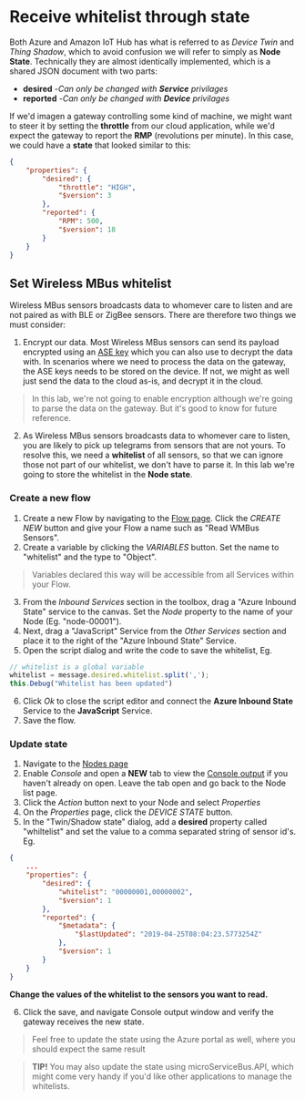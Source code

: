 # Receive whitelist through state

Both Azure and Amazon IoT Hub has what is referred to as *Device Twin* and *Thing Shadow*, which to avoid confusion we will refer to simply as **Node State**. Technically they are almost identically implemented, which is a shared JSON document with two parts:

* **desired**  -*Can only be changed with **Service** privilages*
* **reported** -*Can only be changed with **Device** privilages*


If we'd imagen a gateway controlling some kind of machine, we might want to steer it by setting the **throttle** from our cloud application, while we'd expect the gateway to report the **RMP** (revolutions per minute). In this case, we could have a **state** that looked similar to this:
```json
{
    "properties": {
        "desired": {
            "throttle": "HIGH",
            "$version": 3
        },
        "reported": {
            "RPM": 500,
            "$version": 18
        }
    }
}
```

## Set Wireless MBus whitelist

Wireless MBus sensors broadcasts data to whomever care to listen and are not paired as with BLE or ZigBee sensors. There are therefore two things we must consider:

1. Encrypt our data. Most Wireless MBus sensors can send its payload encrypted using an [ASE key](https://en.wikipedia.org/wiki/Advanced_Encryption_Standard) which you can also use to decrypt the data with. In scenarios where we need to process the data on the gateway, the ASE keys needs to be stored on the device. If not, we might as well just send the data to the cloud as-is, and decrypt it in the cloud.

> In this lab, we're not going to enable encryption although we're going to parse the data on the gateway. But it's good to know for future reference.

2. As Wireless MBus sensors broadcasts data to whomever care to listen,  you are likely to pick up telegrams from sensors that are not yours. To resolve this, we need a **whitelist** of all sensors, so that we can ignore those not part of our whitelist, we don't have to parse it. In this lab we're going to store the whitelist in the **Node state**.

### Create a new flow

1. Create a new Flow by navigating to the [Flow page](https://microservicebus.com/Integration). Click the *CREATE NEW* button and give your Flow a name such as "Read WMBus Sensors".
2. Create a variable by clicking the *VARIABLES* button. Set the name to "whitelist" and the type to "Object".
> Variables declared this way will be accessible from all Services within your Flow. 
3. From the *Inbound Services* section in the toolbox, drag a "Azure Inbound State" service to the canvas. Set the *Node* property to the name of your Node (Eg. "node-00001").
4. Next, drag a "JavaScript" Service from the *Other Services* section and place it to the right of the "Azure Inbound State" Service. 
5. Open the script dialog and write the code to save the whitelist, Eg. 
```javascript
// whitelist is a global variable
whitelist = message.desired.whitelist.split(',');
this.Debug("Whitelist has been updated")
```
6. Click *Ok* to close the script editor and connect the **Azure Inbound State** Service to the **JavaScript** Service.
7. Save the flow.

### Update state
1. Navigate to the [Nodes page](https://microservicebus.com/Nodes)
2. Enable *Console* and open a **NEW** tab to view the [Console output](https://microservicebus.com/Nodes) if you haven't already on open. Leave the tab open and go back to the Node list page.
3. Click the *Action* button next to your Node and select *Properties*
4. On the *Properties* page, click the *DEVICE STATE* button.
5. In the "Twin/Shadow state" dialog, add a **desired** property called "whiltelist" and set the value to a comma separated string of sensor id's. Eg.

```json
{
    ...
    "properties": {
        "desired": {
            "whitelist": "00000001,00000002",
            "$version": 1
        },
        "reported": {
            "$metadata": {
                "$lastUpdated": "2019-04-25T08:04:23.5773254Z"
            },
            "$version": 1
        }
    }
}
```
**Change the values of the whitelist to the sensors you want to read.**

6. Click the save, and navigate Console output window and verify the gateway receives the new state.

> Feel free to update the state using the Azure portal as well, where you should expect the same result

> **TIP!** You may also update the state using microServiceBus.API, which might come very handy if you'd like other applications to manage the whitelists.





